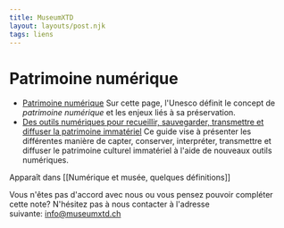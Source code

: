 ```yaml
---
title: MuseumXTD
layout: layouts/post.njk
tags: liens
---
```

# Patrimoine numérique
- [Patrimoine numérique](https://fr.unesco.org/themes/information-preservation/digital-heritage/concept-digital-heritage)
  Sur cette page, l'Unesco définit le concept de *patrimoine numérique* et les enjeux liés à sa préservation. 
- [Des outils numériques pour recueillir, sauvegarder, transmettre et diffuser la patrimoine immatériel](https://www.culturecdq.ca/images/Annee_numerique/Guides/Guide_Patrimoine_Immateriel.pdf)
   Ce guide vise à présenter les différentes manière de capter, conserver, interpréter, transmettre et diffuser le patrimoine culturel immatériel à l'aide de nouveaux outils numériques.

Apparaît dans [[Numérique et musée, quelques définitions]]

Vous n'êtes pas d'accord avec nous ou vous pensez pouvoir compléter cette note? N'hésitez pas à nous contacter à l'adresse suivante: [info@museumxtd.ch](mailto:info@museumxtd.ch)